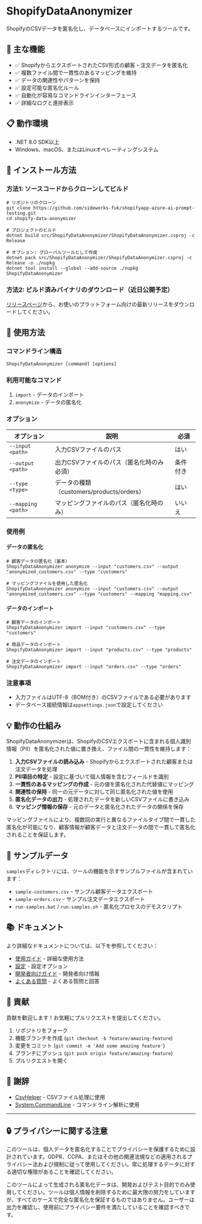 # ShopifyDataAnonymizer

ShopifyのCSVデータを匿名化し、データベースにインポートするツールです。

## 🚀 主な機能

- ✅ ShopifyからエクスポートされたCSV形式の顧客・注文データを匿名化
- ✅ 複数ファイル間で一貫性のあるマッピングを維持
- ✅ データの関連性やパターンを保持
- ✅ 設定可能な匿名化ルール
- ✅ 自動化が容易なコマンドラインインターフェース
- ✅ 詳細なログと進捗表示

## 📋 動作環境

- .NET 8.0 SDK以上
- Windows、macOS、またはLinuxオペレーティングシステム

## 🔧 インストール方法

### 方法1: ソースコードからクローンしてビルド

```shell
# リポジトリのクローン
git clone https://github.com/sideworks-fuk/shopifyapp-azure-ai-prompt-testing.git
cd shopify-data-anonymizer

# プロジェクトのビルド
dotnet build src/ShopifyDataAnonymizer/ShopifyDataAnonymizer.csproj -c Release

# オプション: グローバルツールとして作成
dotnet pack src/ShopifyDataAnonymizer/ShopifyDataAnonymizer.csproj -c Release -o ./nupkg
dotnet tool install --global --add-source ./nupkg ShopifyDataAnonymizer
```

### 方法2: ビルド済みバイナリのダウンロード（近日公開予定）

[リリースページ](https://github.com/yourusername/shopify-data-anonymizer/releases)から、お使いのプラットフォーム向けの最新リリースをダウンロードしてください。

## 📖 使用方法

### コマンドライン構造

```shell
ShopifyDataAnonymizer [command] [options]
```

### 利用可能なコマンド

1. `import` - データのインポート
2. `anonymize` - データの匿名化

### オプション

| オプション | 説明 | 必須 |
|------------|------|------|
| `--input <path>` | 入力CSVファイルのパス | はい |
| `--output <path>` | 出力CSVファイルのパス（匿名化時のみ必須） | 条件付き |
| `--type <type>` | データの種類（customers/products/orders） | はい |
| `--mapping <path>` | マッピングファイルのパス（匿名化時のみ） | いいえ |

### 使用例

#### データの匿名化

```shell
# 顧客データの匿名化（基本）
ShopifyDataAnonymizer anonymize --input "customers.csv" --output "anonymized_customers.csv" --type "customers"

# マッピングファイルを使用した匿名化
ShopifyDataAnonymizer anonymize --input "customers.csv" --output "anonymized_customers.csv" --type "customers" --mapping "mapping.csv"
```

#### データのインポート

```shell
# 顧客データのインポート
ShopifyDataAnonymizer import --input "customers.csv" --type "customers"

# 商品データのインポート
ShopifyDataAnonymizer import --input "products.csv" --type "products"

# 注文データのインポート
ShopifyDataAnonymizer import --input "orders.csv" --type "orders"
```

### 注意事項

- 入力ファイルはUTF-8（BOM付き）のCSVファイルである必要があります
- データベース接続情報は`appsettings.json`で設定してください

## 💡 動作の仕組み

ShopifyDataAnonymizerは、ShopifyのCSVエクスポートに含まれる個人識別情報（PII）を匿名化された値に置き換え、ファイル間の一貫性を維持します：

1. **入力CSVファイルの読み込み** - Shopifyからエクスポートされた顧客または注文データを処理
2. **PII項目の特定** - 設定に基づいて個人情報を含むフィールドを識別
3. **一貫性のあるマッピングの作成** - 元の値を匿名化された代替値にマッピング
4. **関連性の保持** - 同一の元データに対して同じ匿名化された値を使用
5. **匿名化データの出力** - 処理されたデータを新しいCSVファイルに書き込み
6. **マッピング情報の保存** - 元のデータと匿名化されたデータの関係を保存

マッピングファイルにより、複数回の実行と異なるファイルタイプ間で一貫した匿名化が可能になり、顧客情報が顧客データと注文データの間で一貫して匿名化されることを保証します。

## 📁 サンプルデータ

`samples`ディレクトリには、ツールの機能を示すサンプルファイルが含まれています：

- `sample-customers.csv` - サンプル顧客データエクスポート
- `sample-orders.csv` - サンプル注文データエクスポート
- `run-samples.bat` / `run-samples.sh` - 匿名化プロセスのデモスクリプト

## 📚 ドキュメント

より詳細なドキュメントについては、以下を参照してください：

- [使用ガイド](docs/usage.md) - 詳細な使用方法
- [設定](docs/configuration.md) - 設定オプション
- [開発者向けガイド](docs/development.md) - 開発者向け情報
- [よくある質問](docs/faq.md) - よくある質問と回答

## 👥 貢献

貢献を歓迎します！お気軽にプルリクエストを提出してください。

1. リポジトリをフォーク
2. 機能ブランチを作成 (`git checkout -b feature/amazing-feature`)
3. 変更をコミット (`git commit -m 'Add some amazing feature'`)
4. ブランチにプッシュ (`git push origin feature/amazing-feature`)
5. プルリクエストを開く

## 🙏 謝辞

- [CsvHelper](https://joshclose.github.io/CsvHelper/) - CSVファイル処理に使用
- [System.CommandLine](https://github.com/dotnet/command-line-api) - コマンドライン解析に使用

---

## 🔒 プライバシーに関する注意

このツールは、個人データを匿名化することでプライバシーを保護するために設計されています。GDPR、CCPA、またはその他の関連法規などの適用されるプライバシー法および規制に従って使用してください。常に処理するデータに対する適切な権限があることを確認してください。

このツールによって生成される匿名化データは、開発およびテスト目的でのみ使用してください。ツールは個人情報を削除するために最大限の努力をしていますが、すべてのケースで完全な匿名化を保証するものではありません。ユーザーは出力を確認し、使用前にプライバシー要件を満たしていることを確認すべきです。
